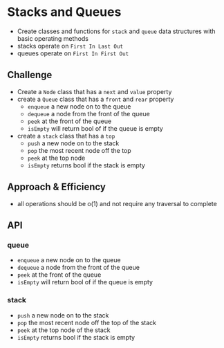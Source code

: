 # Stacks and Queues

- Create classes and functions for `stack` and `queue` data structures with basic operating methods
- stacks operate on `First In Last Out`
- queues operate on `First In First Out`

## Challenge

- Create a `Node` class that has a `next` and `value` property
- create a `Queue` class that has a `front` and `rear` property
  - `enqueue` a new node on to the queue
  - `dequeue` a node from the front of the queue
  - `peek` at the front of the queue
  - `isEmpty` will return bool of if the queue is empty
- create a `stack` class that has a `top`
  - `push` a new node on to the stack
  - `pop` the most recent node off the top
  - `peek` at the top node
  - `isEmpty` returns bool if the stack is empty

## Approach & Efficiency

- all operations should be o(1) and not require any traversal to complete


## API

### queue

- `enqueue` a new node on to the queue
- `dequeue` a node from the front of the queue
- `peek` at the front of the queue
- `isEmpty` will return bool of if the queue is empty

### stack

- `push` a new node on to the stack
- `pop` the most recent node off the top of the stack
- `peek` at the top node of the stack
- `isEmpty` returns bool if the stack is empty